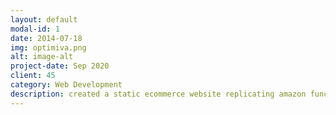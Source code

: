 ```yaml
---
layout: default
modal-id: 1
date: 2014-07-18
img: optimiva.png
alt: image-alt
project-date: Sep 2020
client: 45
category: Web Development
description: created a static ecommerce website replicating amazon functionalities Technologies used Node.js, AngularJS, SQL, Google Maps API and AWS EC2
---
```

